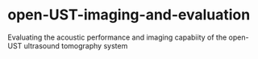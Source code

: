 # open-UST-imaging-and-evaluation
Evaluating the acoustic performance and imaging capabiity of the open-UST ultrasound tomography system
